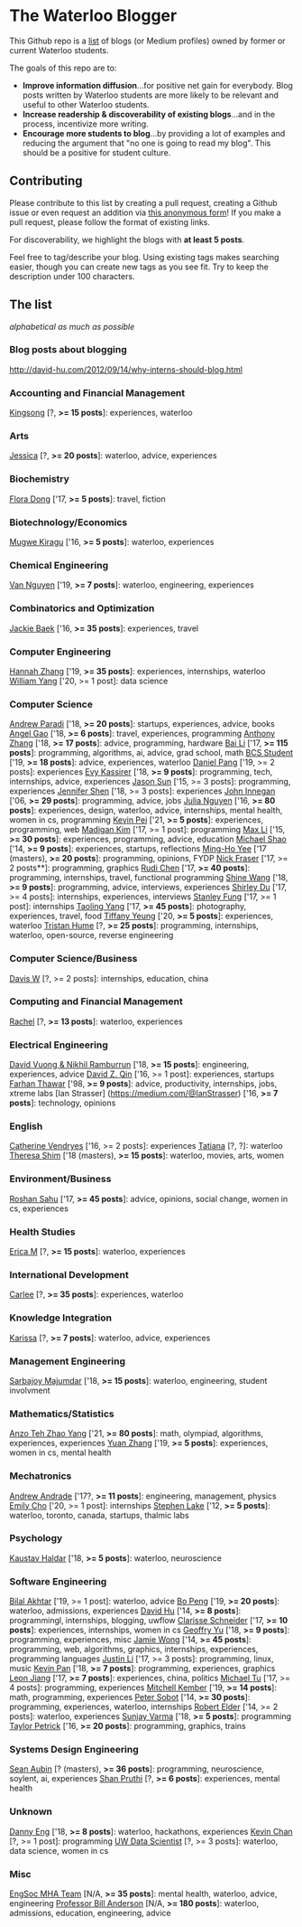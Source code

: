 # The Waterloo Blogger

This Github repo is a [list](https://github.com/sindresorhus/awesome) of blogs (or Medium profiles) owned by former or current Waterloo students.

The goals of this repo are to:
- **Improve information diffusion**...for positive net gain for everybody. Blog posts written by Waterloo students are more likely to be relevant and useful to other Waterloo students.
- **Increase readership & discoverability of existing blogs**...and in the process, incentivize more writing.
- **Encourage more students to blog**...by providing a lot of examples and reducing the argument that "no one is going to read my blog". This should be a positive for student culture.

## Contributing

Please contribute to this list by creating a pull request, creating a Github issue or even request an addition via [this anonymous form](https://docs.google.com/forms/d/1yZM2G6iFqwm2BKXesU5JWQLJ9xy2HkE0aWPh5fhoD2U)! If you make a pull request, please follow the format of existing links.

For discoverability, we highlight the blogs with **at least 5 posts**.

Feel free to tag/describe your blog. Using existing tags makes searching easier, though you can create new tags as you see fit. Try to keep the description under 100 characters.

## The list

*alphabetical as much as possible*

### Blog posts about blogging

http://david-hu.com/2012/09/14/why-interns-should-blog.html

### Accounting and Financial Management

[Kingsong](http://kingsong.tumblr.com/) [?, **>= 15 posts**]: experiences, waterloo

### Arts

[Jessica](http://jessatuwaterloo.tumblr.com/) [?, **>= 20 posts**]: waterloo, advice, experiences

### Biochemistry

[Flora Dong](//westofthesunblog.wordpress.com) ['17, **>= 5 posts**]: travel, fiction

### Biotechnology/Economics

[Mugwe Kiragu](//medium.com/@mugwe) ['16, **>= 5 posts**]: waterloo, experiences

### Chemical Engineering

[Van Nguyen](https://medium.com/@vv4nguye) ['19, **>= 7 posts**]: waterloo, engineering, experiences

### Combinatorics and Optimization

[Jackie Baek](http://jackiebaek.com/blog/) ['16, **>= 35 posts**]: experiences, travel

### Computer Engineering

[Hannah Zhang](http://coding-and-beyond.blogspot.com/) ['19, **>= 35 posts**]: experiences, internships, waterloo
[William Yang](http://williamyang.me/resume/index.html) ['20, >= 1 post]: data science

### Computer Science

[Andrew Paradi](https://www.andrewparadi.com/blog) ['18, **>= 20 posts**]: startups, experiences, advice, books
[Angel Gao](//angelwgao.wordpress.com/blog/) ['18, **>= 6 posts**]: travel, experiences, programming
[Anthony Zhang](//anthony-zhang.me/blog/) ['18, **>= 17 posts**]: advice, programming, hardware
[Bai Li](//luckytoilet.wordpress.com) ['17, **>= 115 posts**]: programming, algorithms, ai, advice, grad school, math
[BCS Student](http://blogstudentbcs.blogspot.com/) ['19, **>= 18 posts**]: advice, experiences, waterloo
[Daniel Pang](https://medium.com/@dpang) ['19, >= 2 posts]: experiences
[Evy Kassirer](//medium.com/evyk) ['18, **>= 9 posts**]: programming, tech, internships, advice, experiences
[Jason Sun](//medium.com/@sunapi386) ['15, >= 3 posts]: programming, experiences
[Jennifer Shen](https://medium.com/@Jennifer_Shen) ['18, >= 3 posts]: experiences
[John Innegan](//softwaregravy.wordpress.com) ['06, **>= 29 posts**]: programming, advice, jobs
[Julia Nguyen](http://julianguyen.org/blog/) ['16, **>= 80 posts**]: experiences, design, waterloo, advice, internships, mental health, women in cs, programming
[Kevin Pei](http://kevinpei.com/#!/blog) ['21, **>= 5 posts**]: experiences, programming, web
[Madigan Kim](//medium.com/@mdgnkm) ['17, >= 1 post]: programming
[Max Li](https://blog.maxli.org/) ['15, **>= 30 posts**]: experiences, programming, advice, education
[Michael Shao](//chairmanshao.wordpress.com) ['14, **>= 9 posts**]: experiences, startups, reflections
[Ming-Ho Yee](http://mhyee.com/blog.html) ['17 (masters), **>= 20 posts**]: programming, opinions, FYDP
[Nick Fraser](//nfrasser.com/retro-ray-tracer) ['17, >= 2 posts**]: programming, graphics
[Rudi Chen](//digitalfreepen.com) ['17, **>= 40 posts**]: programming, internships, travel, functional programming
[Shine Wang](//shinexwang.com/blog/) ['18, **>= 9 posts**]: programming, advice, interviews, experiences
[Shirley Du](//shirleyyldu.blogspot.jp/) ['17, >= 4 posts]: internships, experiences, interviews
[Stanley Fung](//medium.com/@stanleyfung) ['17, >= 1 post]: internships
[Taoling Yang](//thisistao.com/blog/) ['17, **>= 45 posts**]: photography, experiences, travel, food
[Tiffany Yeung](https://medium.com/@tiffanynwyeung) ['20, **>= 5 posts**]: experiences, waterloo
[Tristan Hume](http://thume.ca/archive.html) [?, **>= 25 posts**]: programming, internships, waterloo, open-source, reverse engineering

### Computer Science/Business

[Davis W](https://medium.com/@daviswang) [?, >= 2 posts]: internships, education, china

### Computing and Financial Management

[Rachel](http://blackandgold2014.blogspot.ca/) [?, **>= 13 posts**]: waterloo, experiences

### Electrical Engineering

[David Vuong & Nikhil Ramburrun](//lifeinece.ca/) ['18, **>= 15 posts**]: engineering, experiences, advice
[David Z. Qin](https://medium.com/@qinzehao) ['16, >= 1 post]: experiences, startups
[Farhan Thawar](//medium.com/@fnthawar) ['98, **>= 9 posts**]: advice, productivity, internships, jobs, xtreme labs
[Ian Strasser] (https://medium.com/@IanStrasser) ['16, **>= 7 posts**]: technology, opinions

### English

[Catherine Vendryes](//medium.com/@cat_vendryes) ['16, >= 2 posts]: experiences
[Tatiana](http://waterloowhynot.tumblr.com/) [?, ?]: waterloo
[Theresa Shim](//medium.com/@theresashim) ['18 (masters), **>= 15 posts**]: waterloo, movies, arts, women

### Environment/Business

[Roshan Sahu](https://medium.com/@roshandsahu) ['17, **>= 45 posts**]: advice, opinions, social change, women in cs, experiences

### Health Studies

[Erica M](http://runningwithtextbooks.blogspot.ca/) [?, **>= 15 posts**]: waterloo, experiences

### International Development

[Carlee](https://adventuresthatlieahead.wordpress.com/) [?, **>= 35 posts**]: experiences, waterloo

### Knowledge Integration

[Karissa](https://waterloowideopen.wordpress.com) [?, **>= 7 posts**]: waterloo, advice, experiences

### Management Engineering

[Sarbajoy Majumdar](//medium.com/@sarbajoymajumdar) ['18, **>= 15 posts**]: waterloo, engineering, student involvment

### Mathematics/Statistics

[Anzo Teh Zhao Yang](//anzoteh96.wordpress.com) ['21, **>= 80 posts**]: math, olympiad, algorithms, experiences, experiences
[Yuan Zhang](//medium.com/@yuanzh) ['19, **>= 5 posts**]: experiences, women in cs, mental health

### Mechatronics

[Andrew Andrade](//mrandrewandrade.com/blog) ['17?, **>= 11 posts**]: engineering, management, physics
[Emily Cho](//medium.com/@emilylillianc) ['20, >= 1 post]: internships
[Stephen Lake](//medium.com/@srlake) ['12, **>= 5 posts**]: waterloo, toronto, canada, startups, thalmic labs

### Psychology

[Kaustav Haldar](//medium.com/@kaustavha) ['18, **>= 5 posts**]: waterloo, neuroscience

### Software Engineering

[Bilal Akhtar](https://medium.com/@itsbilal) ['19, >= 1 post]: waterloo, advice
[Bo Peng](//bopeng.io/) ['19, **>= 20 posts**]: waterloo, admissions, experiences
[David Hu](//david-hu.com/about.html) ['14, **>= 8 posts**]: programmingl, internships, blogging, uwflow
[Clarisse Schneider](//medium.com/@claryschneider) ['17, **>= 10 posts**]: experiences, internships, women in cs
[Geoffry Yu](http://www.geoffreyyu.com/) ['18, **>= 9 posts**]: programming, experiences, misc
[Jamie Wong](//jamie-wong.com/) ['14, **>= 45 posts**]: programming, web, algorithms, graphics, internships, experiences, programming languages
[Justin Li](//j-li.net) ['17, >= 3 posts]: programming, linux, music
[Kevin Pan](//kevinpan.me) ['18, **>= 7 posts**]: programming, experiences, graphics
[Leon Jiang](//medium.com/@titangate) ['17, **>= 7 posts**]: experiences, china, politics
[Michael Tu](//www.tuzhucheng.com/blog/) ['17, >= 4 posts]: programming, experiences
[Mitchell Kember](//mitchellkember.com/blog/) ['19, **>= 14 posts**]: math, programming, experiences
[Peter Sobot](https://petersobot.com/blog/) ['14, **>= 30 posts**]: programming, experiences, waterloo, internships
[Robert Elder](http://www.robertelder.ca/my-uw-journey/) ['14, >= 2 posts]: waterloo, experiences
[Sunjay Varma](//sunjay.ca/blog/) ['18, **>= 5 posts**]: programming
[Taylor Petrick](https://taylorpetrick.com/blog) ['16, **>= 20 posts**]: programming, graphics, trains

### Systems Design Engineering

[Sean Aubin](//medium.com/@seanaubin) [? (masters), **>= 36 posts**]: programming, neuroscience, soylent, ai, experiences
[Shan Pruthi](https://medium.com/@shanpruthi) [?, **>= 6 posts**]: experiences, mental health

### Unknown

[Danny Eng](//medium.com/@dannyeng) ['18, **>= 8 posts**]: waterloo, hackathons, experiences
[Kevin Chan](https://medium.com/@kevchan) [?, >= 1 post]: programming
[UW Data Scientist](https://medium.com/@uw_data_scientist) [?, >= 3 posts]: waterloo, data science, women in cs

### Misc

[EngSoc MHA Team](https://medium.com/@UWEngSocMHA) [N/A, **>= 35 posts**]: mental health, waterloo, advice, engineering
[Professor Bill Anderson](https://profbillanderson.wordpress.com/) [N/A, **>= 180 posts**]: waterloo, admissions, education, engineering, advice
